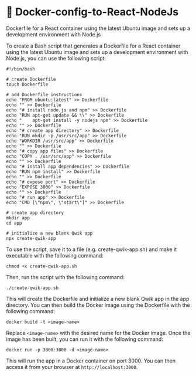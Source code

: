 # :whale: Docker-config-to-React-NodeJs

Dockerfile for a React container using the latest Ubuntu image and sets up a development environment with Node.js

To create a Bash script that generates a Dockerfile for a React container using the latest Ubuntu image and sets up a development environment with Node.js, you can use the following script:

    #!/bin/bash

    # create Dockerfile
    touch Dockerfile

    # add Dockerfile instructions
    echo "FROM ubuntu:latest" >> Dockerfile
    echo "" >> Dockerfile
    echo "# install node.js and npm" >> Dockerfile
    echo "RUN apt-get update && \\" >> Dockerfile
    echo "    apt-get install -y nodejs npm" >> Dockerfile
    echo "" >> Dockerfile
    echo "# create app directory" >> Dockerfile
    echo "RUN mkdir -p /usr/src/app" >> Dockerfile
    echo "WORKDIR /usr/src/app" >> Dockerfile
    echo "" >> Dockerfile
    echo "# copy app files" >> Dockerfile
    echo "COPY . /usr/src/app" >> Dockerfile
    echo "" >> Dockerfile
    echo "# install app dependencies" >> Dockerfile
    echo "RUN npm install" >> Dockerfile
    echo "" >> Dockerfile
    echo "# expose port" >> Dockerfile
    echo "EXPOSE 3000" >> Dockerfile
    echo "" >> Dockerfile
    echo "# run app" >> Dockerfile
    echo "CMD [\"npm\", \"start\"]" >> Dockerfile

    # create app directory
    mkdir app
    cd app

    # initialize a new blank Qwik app
    npx create-qwik-app

To use the script, save it to a file (e.g. create-qwik-app.sh) and make it executable with the following command:

    chmod +x create-qwik-app.sh

Then, run the script with the following command:

    ./create-qwik-app.sh

This will create the Dockerfile and initialize a new blank Qwik app in the app directory. You can then build the Docker image using the Dockerfile with the following command:

    docker build -t <image-name>

Replace `<image-name>` with the desired name for the Docker image. Once the image has been built, you can run it with the following command:

    docker run -p 3000:3000 -d <image-name>

This will run the app in a Docker container on port 3000. You can then access it from your browser at `http://localhost:3000`.
